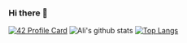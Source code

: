 ### Hi there 👋

<!--
**alizaynoune/alizaynoune** is a ✨ _special_ ✨ repository because its `README.md` (this file) appears on your GitHub profile.

Here are some ideas to get you started:

- 🔭 I’m currently working on ...
- 🌱 I’m currently learning ...
- 👯 I’m looking to collaborate on ...
- 🤔 I’m looking for help with ...
- 💬 Ask me about ...
- 📫 How to reach me: ...
- 😄 Pronouns: ...
- ⚡ Fun fact: ...
-->

[![42 Profile Card](https://1337-readme.vercel.app/api/profile?cursus=42cursus&login=alzaynou)](https://github.com/alizaynoune)
![Ali's github stats](https://github-readme-stats.vercel.app/api?username=alizaynoune&show_icons=true&theme=merko )
[![Top Langs](https://github-readme-stats.vercel.app/api/top-langs/?username=alizaynoune&layout=compact&theme=merko)](https://github.com/alizaynoune/github-readme-stats)
